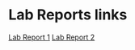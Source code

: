 # Lab Reports links

[Lab Report 1](https://megupta06.github.io/cse15l-lab-reports/)
[Lab Report 2](https://megupta06.github.io/cse15l-lab-reports/)
